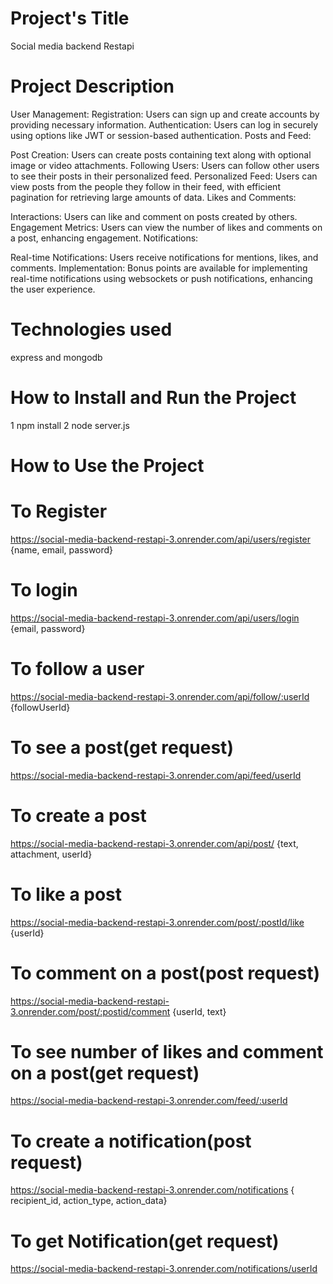 # Project's Title
Social media backend Restapi
# Project Description
User Management:
Registration: Users can sign up and create accounts by providing necessary information.
Authentication: Users can log in securely using options like JWT or session-based authentication.
Posts and Feed:

Post Creation: Users can create posts containing text along with optional image or video attachments.
Following Users: Users can follow other users to see their posts in their personalized feed.
Personalized Feed: Users can view posts from the people they follow in their feed, with efficient pagination for retrieving large amounts of data.
Likes and Comments:

Interactions: Users can like and comment on posts created by others.
Engagement Metrics: Users can view the number of likes and comments on a post, enhancing engagement.
Notifications:

Real-time Notifications: Users receive notifications for mentions, likes, and comments.
Implementation: Bonus points are available for implementing real-time notifications using websockets or push notifications, enhancing the user experience.
# Technologies used
express and mongodb
# How to Install and Run the Project
1 npm install
2 node server.js
# How to Use the Project
# To Register
https://social-media-backend-restapi-3.onrender.com/api/users/register
{name, email, password}
# To login
https://social-media-backend-restapi-3.onrender.com/api/users/login
{email, password}
# To follow a user
https://social-media-backend-restapi-3.onrender.com/api/follow/:userId
{followUserId}
# To see a post(get request)
https://social-media-backend-restapi-3.onrender.com/api/feed/userId
# To create a post
https://social-media-backend-restapi-3.onrender.com/api/post/
{text, attachment, userId}
# To like a post
https://social-media-backend-restapi-3.onrender.com/post/:postId/like
{userId}
# To comment on a post(post request)
https://social-media-backend-restapi-3.onrender.com/post/:postid/comment
{userId, text}
# To see number of likes and comment on a post(get request)
https://social-media-backend-restapi-3.onrender.com/feed/:userId
# To create a notification(post request)
https://social-media-backend-restapi-3.onrender.com/notifications
{ recipient_id, action_type, action_data}
# To get Notification(get request)
https://social-media-backend-restapi-3.onrender.com/notifications/userId

